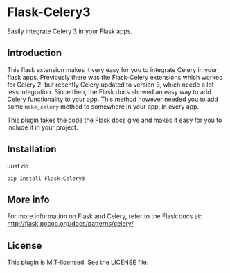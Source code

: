 Flask-Celery3
=============
Easily integrate Celery 3 in your Flask apps.

Introduction
------------
This flask extension makes it very easy for you to integrate Celery in your
flask apps. Previously there was the Flask-Celery extensions which worked for
Celery 2, but recently Celery updated to version 3, which neede a lot less
integration. Since then, the Flask docs showed an easy way to add Celery
functionality to your app. This method however needed you to add some
`make_celery` method to somewhere in your app, in every app.

This plugin takes the code the Flask docs give and makes it easy for you to
include it in your project.


Installation
------------
Just do

    pip install Flask-Celery3


More info
---------
For more information on Flask and Celery, refer to the Flask docs at:
http://flask.pocoo.org/docs/patterns/celery/


License
-------
This plugin is MIT-licensed. See the LICENSE file.
